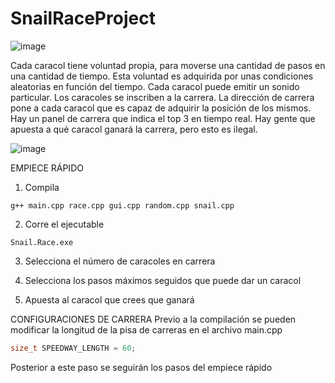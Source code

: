 # SnailRaceProject
![image](https://github.com/JotaCeb/SnailRaceProject/assets/30213400/8fea2e96-3c2d-4552-8ec1-d9fa3d83e57a)

Cada caracol tiene voluntad propia, para moverse una cantidad de pasos en una cantidad de tiempo.
Esta voluntad es adquirida por unas condiciones aleatorias en función del tiempo.
Cada caracol puede emitir un sonido particular.
Los caracoles se inscriben a la carrera. 
La dirección de carrera pone a cada caracol que es capaz de adquirir la posición de los mismos.
Hay un panel de carrera que indica el top 3 en tiempo real.
Hay gente que apuesta a qué caracol ganará la carrera, pero esto es ilegal.

![image](https://github.com/JotaCeb/SnailRaceProject/assets/30213400/c647f658-16d3-4e5e-ad3b-7093fb1818ce)

EMPIECE RÁPIDO
1. Compila
```
g++ main.cpp race.cpp gui.cpp random.cpp snail.cpp
```

2. Corre el ejecutable
```
Snail.Race.exe
```

3. Selecciona el número de caracoles en carrera

5. Selecciona los pasos máximos seguidos que puede dar un caracol

7. Apuesta al caracol que crees que ganará

CONFIGURACIONES DE CARRERA
Previo a la compilación se pueden modificar la longitud de la pisa de carreras en el archivo main.cpp
```C++
size_t SPEEDWAY_LENGTH = 60;
```
Posterior a este paso se seguirán los pasos del empiece rápido

